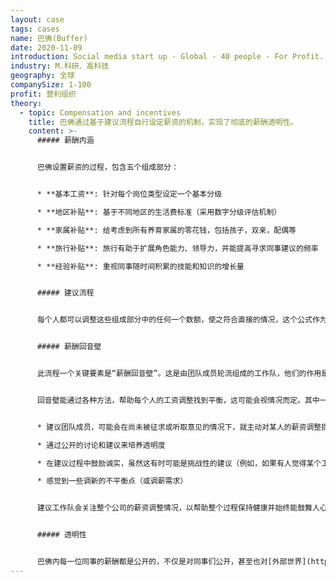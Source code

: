```yaml
---
layout: case
tags: cases
name: 巴佛(Buffer)
date: 2020-11-09
introduction: Social media start up - Global - 40 people - For Profit.
industry: M.科研、高科技
geography: 全球
companySize: 1-100
profit: 营利组织
theory:
  - topic: Compensation and incentives
    title: 巴佛通过基于建议流程自行设定薪资的机制，实现了彻底的薪酬透明性。
    content: >-
      ##### 薪酬内涵


      巴佛设置薪资的过程，包含五个组成部分：


      * **基本工资**: 针对每个岗位类型设定一个基本分级

      * **地区补贴**: 基于不同地区的生活费标准（采用数字分级评估机制）

      * **家属补贴**: 给考虑到所有养育家属的零花钱，包括孩子，双亲，配偶等

      * **旅行补贴**: 旅行有助于扩展角色能力、领导力，并能提高寻求同事建议的频率

      * **经验补贴**: 重视同事随时间积累的技能和知识的增长量


      ##### 建议流程


      每个人都可以调整这些组成部分中的任何一个数额，使之符合直接的情况，这个公式作为一般准则来参考。例如，对于地区差价组件，如果您居住在C类地区，但要在相当多的B类城市旅行几个月，那么就可能会决定采用这两个城市之间的某个数额。


      ##### 薪酬回音壁


      此流程一个关键要素是“薪酬回音壁”。这是由团队成员轮流组成的工作队，他们的作用是从更高的视角协助采用找到自己薪资调整的平衡点。


      回音壁能通过各种方法，帮助每个人的工资调整找到平衡，这可能会视情况而定。其中一些方法包括：


      * 建议团队成员，可能会在尚未被征求或听取意见的情况下，就主动对某人的薪资调整提供有用的观点

      * 通过公开的讨论和建议来培养透明度

      * 在建议过程中鼓励诚实，虽然这有时可能是挑战性的建议（例如，如果有人觉得某个工资调整涨幅太高）

      * 感觉到一些调新的不平衡点（或调薪需求）


      建议工作队会关注整个公司的薪资调整情况，以帮助整个过程保持健康并始终能鼓舞人心，并寻求在所有看法之间的平衡，以及与公司整体财务状况之间的平衡。


      ##### 透明性


      巴佛内每一位同事的薪酬都是公开的，不仅是对同事们公开，甚至也对[外部世界](https://buffer.com/transparency)公开。^\[Courtney Seiter, colleague at Buffer, May 2015]
---
```

